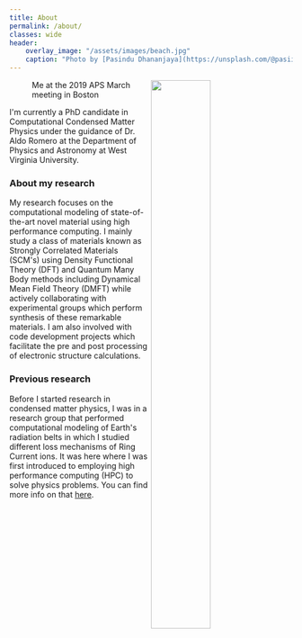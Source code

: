 ```yaml
---
title: About
permalink: /about/
classes: wide
header:
    overlay_image: "/assets/images/beach.jpg"
    caption: "Photo by [Pasindu Dhananjaya](https://unsplash.com/@pasiiijay) on [Unsplash](https://unsplash.com)"
---
```


<figure>
    <img src="{{ "/assets/images/aps2019.jpg" | absolute_url }}" align="right" style="height:50%;width:auto;max-width:auto;" >
    <figcaption>Me at the 2019 APS March meeting in Boston</figcaption>
</figure>


I'm currently a PhD candidate in Computational Condensed Matter Physics under the guidance of Dr. Aldo Romero at the Department of Physics and Astronomy at West Virginia University.

### About my research

My research focuses on the computational modeling of state-of-the-art novel material using high performance computing. I mainly study a class of materials known as Strongly Correlated Materials (SCM's) using Density Functional Theory (DFT) and Quantum Many Body methods including Dynamical Mean Field Theory (DMFT) while actively collaborating with experimental groups which perform synthesis of these remarkable materials. I am also involved with code development projects which facilitate the pre and post processing of electronic structure calculations. 

### Previous research

Before I started research in condensed matter physics, I was in a research group that performed computational modeling of Earth's radiation belts in which I studied different loss mechanisms of Ring Current ions. It was here where I was first introduced to employing high performance computing (HPC) to solve physics problems. You can find more info on that [here](/presentations/).

